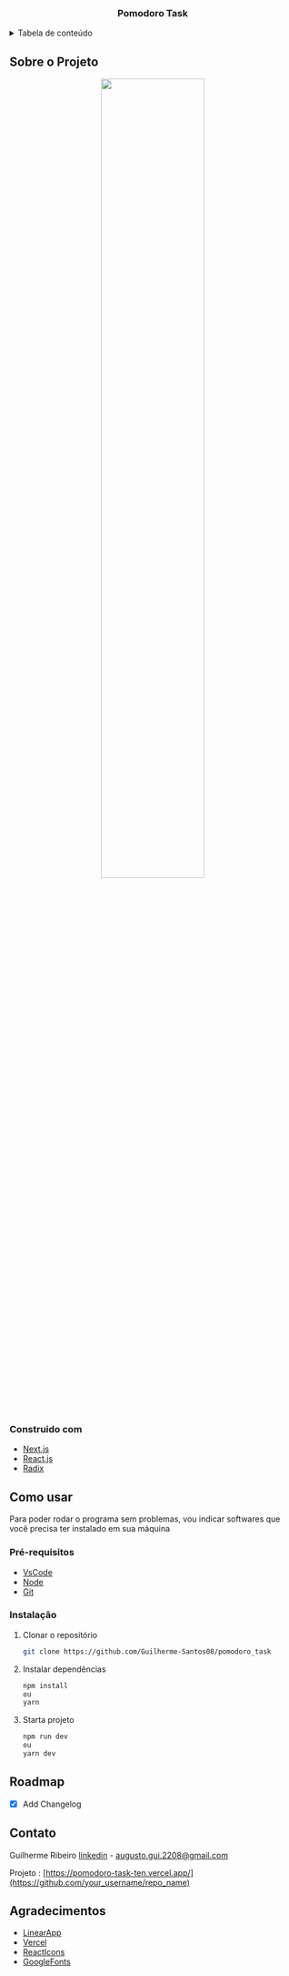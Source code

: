 
<div id="top"></div>
<!--

<!-- PROJECT LOGO -->
<br />
<div align="">
  <a href="https://github.com/othneildrew/Best-README-Template">
  </a>

  <h3 align="center">Pomodoro Task</h3>


<!-- TABLE OF CONTENTS -->
<details>
  <summary>Tabela de conteúdo</summary>
  <ol>
    <li>
      <a href="#sobre-o-projeto">Sobre o projeto</a>
      <ul>
        <li><a href="#construido-com">Construído com</a></li>
      </ul>
    </li>
    <li>
      <a href="#como-usar">Como usar?</a>
      <ul>
        <li><a href="#pre-requesitos">Pré-requisitos</a></li>
        <li><a href="#instalação">Instalação</a></li>
      </ul>
    </li>
    <li><a href="#roadmap">Roadmap</a></li>
    <li><a href="#contato">Contato</a></li>
    <li><a href="#agradecimentos">Agradecimentos</a></li>
  </ol>
</details>


<!-- ABOUT THE PROJECT -->
## Sobre o Projeto

<div align="center">
  <img src="https://i.imgur.com/IjFjhK5.gif" width="60%"/>
</div>


### Construido com
* [Next.js](https://nextjs.org/)
* [React.js](https://reactjs.org/)
* [Radix](https://www.radix-ui.com/)


<!-- GETTING STARTED -->
## Como usar

Para poder rodar o programa sem problemas, vou indicar softwares que você precisa ter instalado em sua máquina 

### Pré-requisitos

- [VsCode](https://code.visualstudio.com/download)
- [Node](https://nodejs.org/en/download/)
- [Git](https://git-scm.com/book/pt-br/v2/Come%C3%A7ando-Instalando-o-Git)


### Instalação
1. Clonar o  repositório
   ```sh
   git clone https://github.com/Guilherme-Santos08/pomodoro_task
   ```
2. Instalar dependências
   ```sh
   npm install
   ou
   yarn
   ```

3. Starta projeto
   ```sh
   npm run dev
   ou
   yarn dev
   ```
  
  
<!-- ## Tutorial de como usar

<p align="right">(<a href="#top">Voltar ao Topo</a>)</p>
-->


<!-- ROADMAP -->
## Roadmap

- [x] Add Changelog


<!-- LICENSE -->
<!-- ## License

Distributed under the MIT License. See `LICENSE.txt` for more information.

<p align="right">(<a href="#top">Voltar ao topo</a>)</p>
-->


<!-- CONTACT -->
## Contato

Guilherme Ribeiro [linkedin](https://www.linkedin.com/in/guilherme-ribeiro08/) - augusto.gui.2208@gmail.com

Projeto : [https://pomodoro-task-ten.vercel.app/](https://github.com/your_username/repo_name)




<!-- ACKNOWLEDGMENTS -->
## Agradecimentos
* [LinearApp](https://linear.app/)
* [Vercel](https://vercel.com/)
* [ReactIcons](https://react-icons.github.io/react-icons/)
* [GoogleFonts](https://fonts.google.com/)




<!-- MARKDOWN LINKS & IMAGES -->
<!-- https://www.markdownguide.org/basic-syntax/#reference-style-links -->
[contributors-shield]: https://img.shields.io/github/contributors/othneildrew/Best-README-Template.svg?style=for-the-badge
[contributors-url]: https://github.com/othneildrew/Best-README-Template/graphs/contributors
[forks-shield]: https://img.shields.io/github/forks/othneildrew/Best-README-Template.svg?style=for-the-badge
[forks-url]: https://github.com/othneildrew/Best-README-Template/network/members
[stars-shield]: https://img.shields.io/github/stars/othneildrew/Best-README-Template.svg?style=for-the-badge
[stars-url]: https://github.com/othneildrew/Best-README-Template/stargazers
[issues-shield]: https://img.shields.io/github/issues/othneildrew/Best-README-Template.svg?style=for-the-badge
[issues-url]: https://github.com/othneildrew/Best-README-Template/issues
[license-shield]: https://img.shields.io/github/license/othneildrew/Best-README-Template.svg?style=for-the-badge
[license-url]: https://github.com/othneildrew/Best-README-Template/blob/master/LICENSE.txt
[linkedin-shield]: https://img.shields.io/badge/-LinkedIn-black.svg?style=for-the-badge&logo=linkedin&colorB=555
[linkedin-url]: https://linkedin.com/in/othneildrew
[product-screenshot]: images/screenshot.png

